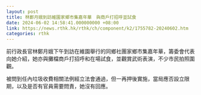 ```yaml
---
layout: post
title: 林鄭月娥到訪維園家鄉市集嘉年華　與商戶打招呼並試食
date: 2024-06-02 14:58:41.000000000 +08:00
link: https://news.rthk.hk/rthk/ch/component/k2/1755782-20240602.htm
categories: rthk
---
```


前行政長官林鄭月娥下午到訪在維園舉行的同鄉社團家鄉市集嘉年華，籌委會代表向她介紹，她亦與攤檔商戶打招呼和在場試食，並觀賞武術表演，不少市民拍照圍觀。

被問到任內垃圾收費相關法例經立法會通過，但一再押後實施，當局應否設立限期，以及是否有官員需要問責，她沒有回應。
